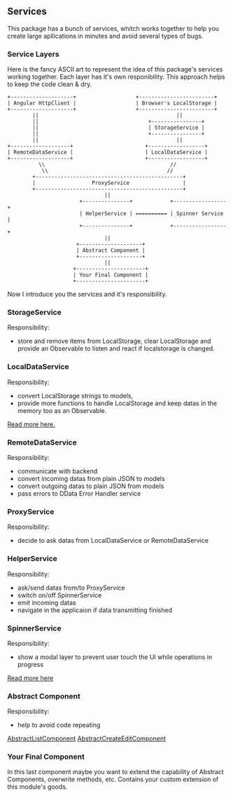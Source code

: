 
## Services

This package has a bunch of services, whitch works together to help you create large apllications in minutes and avoid several types of bugs.

### Service Layers

Here is the fancy ASCII art to represent the idea of this package's services working together. Each layer has it's own responibility. This approach helps to keep the code clean & dry.

    +--------------------+                   +------------------------+
    | Angular HttpClient |                   | Browser's LocalStorage |
    +--------------------+                   +------------------------+
            ||                                            ||
            ||                                   +----------------+
            ||                                   | StorageService |
            ||                                   +----------------+
            ||                                            ||
    +-------------------+                       +------------------+
    | RemoteDataService |                       | LocalDataService | 
    +-------------------+                       +------------------+
              \\                                        //
               \\                                      //    
            +-----------------------------------------------+
            |                  ProxyService                 |
            +-----------------------------------------------+
                                   ||
                           +---------------+            +-----------------+
                           | HelperService | ========== | Spinner Service |
                           +---------------+            +-----------------+
                                   ||
                          +--------------------+
                          | Abstract Component |
                          +--------------------+
                                   ||
                         +----------------------+
                         | Your Final Component |
                         +----------------------+

Now I introduce you the services and it's responsibility.

### StorageService

Responsibility:
- store and remove items from LocalStorage, clear LocalStorage and provide an Observable to listen and react if localstorage is changed.

### LocalDataService

Responsibility:
- convert LocalStorage strings to models,
- provide more functions to handle LocalStorage and keep datas in the memory too as an Observable.

[Read more here.](service-local-data.md)

### RemoteDataService

Responsibility:
- communicate with backend
- convert incoming datas from plain JSON to models
- convert outgoing datas to plain JSON from models
- pass errors to DData Error Handler service

### ProxyService

Responsibility:
- decide to ask datas from LocalDataService or RemoteDataService

### HelperService

Responsibility:
- ask/send datas from/to ProxyService
- switch on/off SpinnerService
- emit incoming datas
- navigate in the applicaion if data transmitting finished

### SpinnerService

Responsibility:
- show a modal layer to prevent user touch the UI while operations in progress

[Read more here](src/doc/service-spinner.md)

### Abstract Component

Responsibility:
- help to avoid code repeating

[AbstractListComponent](src/doc/component-abstract-list.md)
[AbstractCreateEditComponent](src/doc/component-abstract-create-edit.md)

### Your Final Component

In this last component maybe you want to extend the capability of Abstract Components, overwrite methods, etc. Contains your custom extension of this module's goods.
